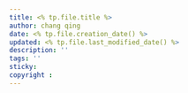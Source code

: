 ```yaml
---
title: <% tp.file.title %>
author: chang qing
date: <% tp.file.creation_date() %>
updated: <% tp.file.last_modified_date() %>
description: ''
tags: ''
sticky: 
copyright : 
---
```


